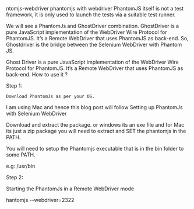 
ntomjs-webdriver
phantomjs with webdriver
PhantomJS itself is not a test framework, it is only used to launch the tests via a suitable test runner.

We will see a PhantomJs and GhostDriver combination. GhostDriver is a pure JavaScript implementation of the WebDriver Wire Protocol for PhantomJS. It’s a Remote WebDriver that uses PhantomJS as back-end. So, Ghostdriver is the bridge between the Selenium WebDriver with Phantom JS.

Ghost Driver is a pure JavaScript implementation of the WebDriver Wire Protocol for PhantomJS. It’s a Remote WebDriver that uses PhantomJS as back-end.
How to use it ?

Step 1:

    Download PhantomJs as per your OS.

I am using Mac and hence this blog post will follow Setting up PhantomJs with Selenium WebDriver

Download and extract the package. or windows its an exe file and for Mac its just a zip package you will need to extract and SET the phantomjs in the PATH.

You will need to setup the Phantomjs executable that is in the bin folder to some PATH.

e.g: /usr/bin 

Step 2:

Starting the PhantomJs in a Remote WebDriver mode

hantomjs --webdriver=2322

